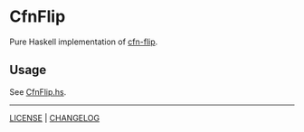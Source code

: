# CfnFlip

Pure Haskell implementation of [cfn-flip][].

[cfn-flip]: https://github.com/awslabs/aws-cfn-template-flip

## Usage

See [CfnFlip.hs](./src/CfnFlip.hs).

---

[LICENSE](./LICENSE) | [CHANGELOG](./CHANGELOG.md)
